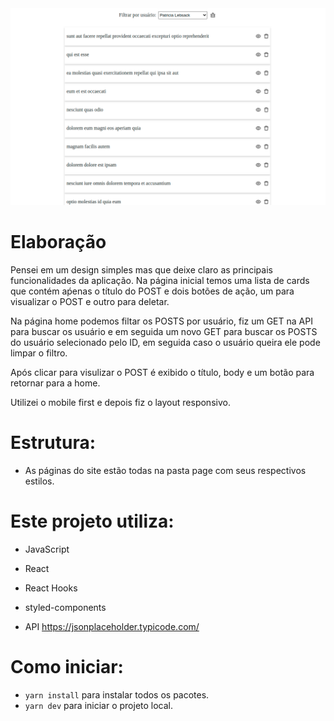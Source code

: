 <img src="https://github.com/juliancioc/challenge-nextjs/blob/master/img/print.png?raw=true" />

# Elaboração

Pensei em um design simples mas que deixe claro as principais funcionalidades da aplicação. Na página inicial
temos uma lista de cards que contém aṕenas o título do POST e dois botões de ação, um para visualizar o POST e outro para deletar.

Na página home podemos filtar os POSTS por usuário, fiz um GET na API para buscar os usuário e em seguida um novo GET para buscar 
os POSTS do usuário selecionado pelo ID, em seguida caso o usuário queira ele pode limpar o filtro.

Após clicar para visulizar o POST é exibido o título, body e um botão para retornar para a home.

Utilizei o mobile first e depois fiz o layout responsivo.

# Estrutura:

- As páginas do site estão todas na pasta page com seus respectivos estilos.

# Este projeto utiliza:

- JavaScript
- React
- React Hooks
- styled-components

- API https://jsonplaceholder.typicode.com/

# Como iniciar:

- `yarn install` para instalar todos os pacotes.
- `yarn dev` para iniciar o projeto local.
